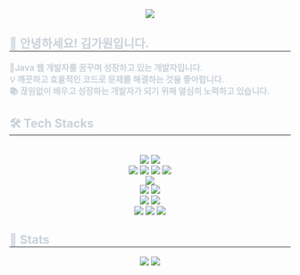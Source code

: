<div align= "center">
    <img src="https://capsule-render.vercel.app/api?type=waving&color=0:87ee20,100:194409&height=120&text=Welcome+to+KimGaWon+Github!!&animation=blink&fontColor=ffffff&fontSize=50" />
    </div>
    <div style="text-align: left;"> 
    <h2 style="border-bottom: 1px solid #21262d; color: #c9d1d9;"> 👋 안녕하세요! 김가원입니다. </h2>  
    <div style="font-weight: 700; font-size: 15px; text-align: left; color: #c9d1d9;"> 🚀Java 웹 개발자를 꿈꾸며 성장하고 있는 개발자입니다. <br/> 💡 깨끗하고 효율적인 코드로 문제를 해결하는 것을 좋아합니다. <br/> 📚 끊임없이 배우고 성장하는 개발자가 되기 위해 열심히 노력하고 있습니다.</div> 
    </div>
    <div style="text-align: left;">
    <h2 style="border-bottom: 1px solid #21262d; color: #c9d1d9;"> 🛠️ Tech Stacks </h2> <br> 
    <div  align= "center"> 
          <img src="https://img.shields.io/badge/Java-007396?style=for-the-badge&logo=Java&logoColor=white">
          <img src="https://img.shields.io/badge/Spring-6DB33F?style=for-the-badge&logo=Spring&logoColor=white">
          <br/>
          <img src="https://img.shields.io/badge/HTML5-E34F26?style=for-the-badge&logo=HTML5&logoColor=white">
          <img src="https://img.shields.io/badge/CSS3-1572B6?style=for-the-badge&logo=CSS3&logoColor=white">
          <img src="https://img.shields.io/badge/jQuery-0769AD?style=for-the-badge&logo=jQuery&logoColor=white">
          <img src="https://img.shields.io/badge/Javascript-F7DF1E?style=for-the-badge&logo=Javascript&logoColor=white">
          <br/>
          <img src="https://img.shields.io/badge/MySQL-4479A1?style=for-the-badge&logo=MySQL&logoColor=white">
          <br/>
          <img src="https://img.shields.io/badge/Apache Tomcat-F8DC75?style=for-the-badge&logo=Apache Tomcat&logoColor=white">
          <img src="https://img.shields.io/badge/Amazon AWS-232F3E?style=for-the-badge&logo=Amazon AWS&logoColor=white">
          <br/>
          <img src="https://img.shields.io/badge/Eclipse%20IDE-2C2255.svg?&style=for-the-badge&logo=Eclipse%20IDE&logoColor=white">
          <img src="https://img.shields.io/badge/Visual%20Studio%20Code-007ACC.svg?&style=for-the-badge&logo=Visual%20Studio%20Code&logoColor=white">
          <br/>
          <img src="https://img.shields.io/badge/Figma-F24E1E?style=for-the-badge&logo=Figma&logoColor=white">
          <img src="https://img.shields.io/badge/Github-181717?style=for-the-badge&logo=Github&logoColor=white">
          <img src="https://img.shields.io/badge/Notion-000000?style=for-the-badge&logo=Notion&logoColor=white">
          </div>
    </div>
    <div style="text-align: left;"> 
    <h2 style="border-bottom: 1px solid #21262d; color: #c9d1d9;"> 🏅 Stats </h2> <div align= "center"> <img src="https://github-readme-stats.vercel.app/api?username=KinGaWon&bg_color=60,81bb3a,00000000&title_color=1cf80d&text_color=1cf80d"
         /> <img src="https://github-readme-stats.vercel.app/api/top-langs/?username=KinGaWon&layout=compact&bg_color=60,81bb3a,00000000&title_color=1cf80d&text_color=1cf80d"
           /> </div> 
    </div>
    

